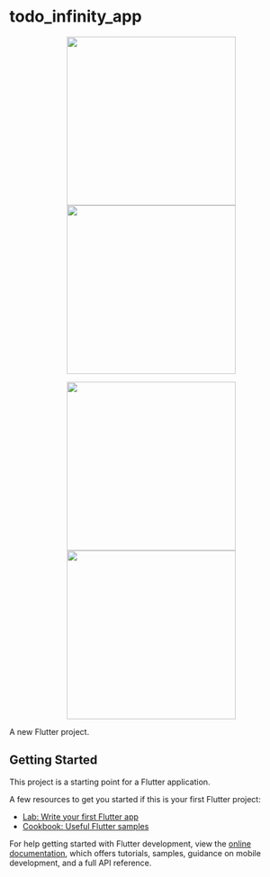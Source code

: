 # todo_infinity_app

<p align="center">
  <img src="https://drive.google.com/uc?id=1pbKfpDgZVtL9pCSUqTu2EbYfVd8fXxv3" width="300" />
  <img src="https://drive.google.com/uc?id=1M-dT3wvOtdT6h-ML_PayFHAyWoEDSWcN" width="300" />
</p>

<p align="center">
  <img src="https://drive.google.com/uc?id=1MxTI7TefMQGF1YEVZy9PbGaCHN-_AsJv" width="300" />
  <img src="https://drive.google.com/uc?id=1vepzXI0l3hPaiuU1o4-GlOPfF9AIbFsA" width="300" />
</p>

A new Flutter project.

## Getting Started

This project is a starting point for a Flutter application.

A few resources to get you started if this is your first Flutter project:

- [Lab: Write your first Flutter app](https://docs.flutter.dev/get-started/codelab)
- [Cookbook: Useful Flutter samples](https://docs.flutter.dev/cookbook)

For help getting started with Flutter development, view the
[online documentation](https://docs.flutter.dev/), which offers tutorials,
samples, guidance on mobile development, and a full API reference.
